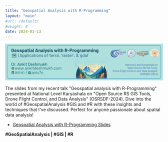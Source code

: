 ```yaml
---
title: "Geospatial Analysis with R-Programming"
layout: "main"
#url: /default/
#weight: 8
date: 2024-03-13
---
```

![header](Outline.png)

The slides from my recent talk "Geospatial analysis with R-Programming" presented at National Level Karyashala on "Open Source RS GIS Tools, Drone Flight Control, and  Data Analysis" (OSRSDF-2024). Dive into the world of #GeospatialAnalysis #GIS and #R with these insights and techniques that I've discussed. Perfect for anyone passionate about spatial data analysis!

- [Geospatial Analysis with R-Programming Slides ](/Slides/2024031_Geospatial_Analysis_with_R/SlidesFile/Slides.html)

**#GeoSpatialAnalysis | #GIS | #R**
